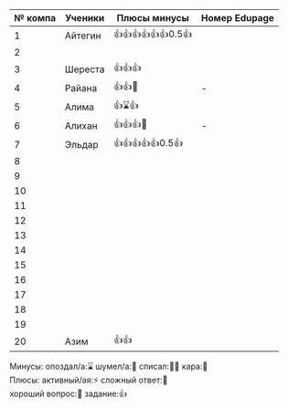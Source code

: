 
| № компа | Ученики | Плюсы минусы      | Номер Edupage |
| ------- | ------- | ----------------- | ------------- |
| 1       | Айтегин | 👍👍👍👍👍👍0.5👍 |               |
| 2       |         |                   |               |
| 3       | Шереста | 👍👍👍            |               |
| 4       | Райана  | 👍👍🏅            | -             |
| 5       | Алима   | 👍⌛👍             |               |
| 6       | Алихан  | 👍👍👍🏅          | -             |
| 7       | Эльдар  | 👍👍👍👍👍0.5👍   |               |
| 8       |         |                   |               |
| 9       |         |                   |               |
| 10      |         |                   |               |
| 11      |         |                   |               |
| 12      |         |                   |               |
| 13      |         |                   |               |
| 14      |         |                   |               |
| 15      |         |                   |               |
| 16      |         |                   |               |
| 17      |         |                   |               |
| 18      |         |                   |               |
| 19      |         |                   |               |
| 20      | Азим    | 👍👍              |               |

Минусы:
опоздал/а:⌛ шумел/а:📢 
списал:😶‍🌫️ кара:👺  
Плюсы:
активный/ая:⚡ сложный ответ:🏅  
хороший вопрос:🤌  задание:👍   